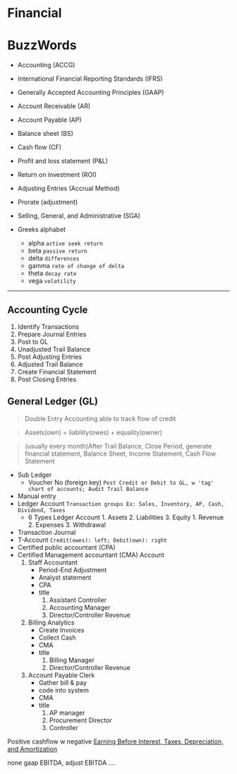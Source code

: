 # Financial

# BuzzWords

- Accounting (ACCG)
- International Financial Reporting Standards (IFRS)
- Generally Accepted Accounting Principles (GAAP)
- Account Receivable (AR)
- Account Payable (AP)
- Balance sheet (BS)
- Cash flow (CF)
- Profit and loss statement (P&L)
- Return on investment (ROI)
- Adjusting Entries (Accrual Method)
- Prorate (adjustment)
- Selling, General, and Administrative (SGA)

- Greeks alphabet
  - alpha `active seek return`
  - beta `passive return`
  - delta `differences`
  - gamma `rate of change of delta`
  - theta `decay rate`
  - vega `volatility`

<hr/>

## Accounting Cycle

1. Identify Transactions
2. Prepare Journal Entries
3. Post to GL
4. Unadjusted Trail Balance
5. Post Adjusting Entries
6. Adjusted Trail Balance
7. Create Financial Statement
8. Post Closing Entries

## General Ledger (GL)
>
> Double Entry Accounting able to track flow of credit

> Assets(own) = liability(owes) + equality(owner)

> (usually every month)After Trail Balance, Close Period, generate financial statement, Balance Sheet, Income Statement, Cash Flow Statement

- Sub Ledger
  - Voucher No (foreign key) `Post Credit or Debit to GL, w 'tag' chart of accounts; Audit Trail Balance`
- Manual entry
- Ledger Account `Transaction groups Ex: Sales, Inventory, AP, Cash, Dividend, Taxes`
  - 6 Types Ledger Account
        1. Assets
        2. Liabilities
        3. Equity
           1. Revenue
           2. Expenses
           3. Withdrawal
- Transaction Journal
- T-Account `Credit(owes): left; Debit(own): right`
- Certified public accountant (CPA)
- Certified Management accountant (CMA)
Account
    1. Staff Accountant
        - Period-End Adjustment
        - Analyst statement
        - CPA
        - title
            1. Assistant Controller
            2. Accounting Manager
            3. Director/Controller Revenue
    2. Billing Analytics
        - Create Invoices
        - Collect Cash
        - CMA
        - title
            1. Billing Manager
            2. Director/Controller Revenue
    3. Account Payable Clerk
        - Gather bill & pay
        - code into system
        - CMA
        - title
            1. AP manager
            2. Procurement Director
            3. Controller

Positive cashflow w negative [Earning Before Interest, Taxes, Depreciation, and Amortization](EBITDA)

none gaap EBITDA, adjust EBITDA ....
